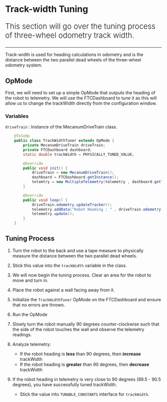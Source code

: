 # Track-width Tuning

<p style = "font-weight : 300; font-size : 24px;">
This section will go over the tuning process of three-wheel odometry track width.
</p>

---

Track-width is used for heading calculations in odometry and is the distance between the two parallel dead wheels of the three-wheel odometry system.

## OpMode

First, we will need to set up a simple OpMode that outputs the heading of the robot to telemetry.
We will use the FTCDashboard to tune it as this will allow us to change the trackWidth directly from the configuration window.

### Variables
`driveTrain` : Instance of the MecanumDriveTrain class.


```java
    @TeleOp
    public class TrackWidthTuner extends OpMode {
        private MecanumDriveTrain driveTrain;
        private FTCDashboard dashboard;
        static double trackWidth = PHYSICALLY_TUNED_VALUE;

        @Override
        public void init() {
            driveTrain = new MecanumDriveTrain();
            dashboard = FTCDashboard.getInstance();
            telemtry = new MultipleTelemetry(telemetry , dashboard.getTelemetry());
        }

        @Override
        public void loop() {
            driveTrain.odometry.updateTracker();
            telemetry.addData("Robot Heading : " , driveTrain.odometry.getHeadingDegrees());
            telemetry.update();
        }
    }
```


## Tuning Process

1. Turn the robot to the back and use a tape measure to physically measure the distance between the two parallel dead wheels.
2. Stick this value into the `trackWidth` variable in the class.
3. We will now begin the tuning process. Clear an area for the robot to move and turn in.
4. Place the robot against a wall facing away from it.
5. Initialize the `TrackWidthTuner` OpMode on the FTCDashboard and ensure that no errors are thrown.
6. Run the OpMode
7. Slowly turn the robot manually 90 degrees counter-clockwise such that the side of the robot touches the wall and observe the telemetry readings.
8. Analyze telemetry:

   - If the robot heading is <b>less</b> than 90 degrees, then <b>increase</b> trackWidth
   - If the robot heading is <b>greater</b> than 90 degrees, then <b>decrease</b> trackWidth

9. If the robot heading in telemetry is very close to 90 degrees (89.5 - 90.5 degrees), you have successfully tuned trackWidth.

    - Stick the value into `TUNABLE_CONSTANTS` interface for `trackWidth`.